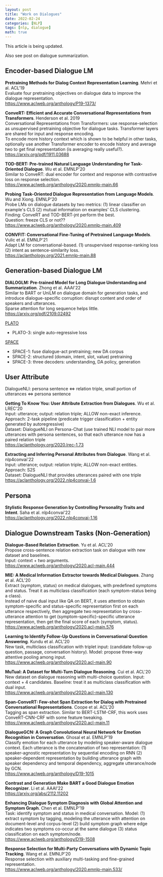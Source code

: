 ```yaml
---
layout: post
title: "Work on Dialogues"
date: 2022-02-24
categories: [NLP]
tags: [nlp, dialogue]
math: true
---
```


This article is being updated.

Also see post on dialogue summarization.

## Encoder-based Dialogue LM

**Pretraining Methods for Dialog Context Representation Learning**. Mehri et al. ACL'19\
Evaluate four pretraining objectives on dialogue data to improve the dialogue representation.\
<https://www.aclweb.org/anthology/P19-1373/>

**ConveRT: Efficient and Accurate Conversational Representations from Transformers**. Henderson et al. 2019\
Conversational Representations from Transformers: use response-selection as unsupervised pretraining objective for
dialogue tasks. Transformer layers are shared for input and response encoding.\
To encode more history context which is shown to be helpful in other tasks, optionally use another Transformer encoder
to encode history and average two to get final representation (is averaging really useful?).\
<https://arxiv.org/pdf/1911.03688>

**TOD-BERT: Pre-trained Natural Language Understanding for Task-Oriented Dialogue**. Wu et al. EMNLP'20\
Similar to ConveRT: dual encoder for context and response with contrastive loss on response selection.\
<https://www.aclweb.org/anthology/2020.emnlp-main.66>

**Probing Task-Oriented Dialogue Representation from Language Models**. Wu and Xiong. EMNLP'20\
Probe LMs on dialogue datasets by two metrics: (1) linear classifier on example's CLS (2) mutual information on
examples' CLS clustering.\
Finding: ConveRT and TOD-BERT-jnt perform the best.\
Question: freeze CLS or not??\
<https://www.aclweb.org/anthology/2020.emnlp-main.409>

**CONVFIT: Conversational Fine-Tuning of Pretrained Language Models**. Vulic et al. EMNLP'21\
Adapt LM for conversational-based. (1) unsupervised response-ranking loss (2) intent as sentence-similarity loss.\
<https://aclanthology.org/2021.emnlp-main.88>

## Generation-based Dialogue LM

**DIALOGLM: Pre-trained Model for Long Dialogue Understanding and Summarization**. Zhong et al. AAAI'22\
Similar to BART or UniLM on dialogue domain for generation tasks, and introduce dialogue-specific corruption: disrupt content and order of speakers and utterances.\
Sparse attention for long sequence helps little.\
<https://arxiv.org/pdf/2109.02492>

[PLATO](https://mp.weixin.qq.com/s/PmJpnUTqOeGD3-VqK5mdMA)
* PLATO-3: single auto-regressive loss

[SPACE](https://mp.weixin.qq.com/s/NtZH5cibWEqXOWOXzRhYow)
* SPACE-1: fuse dialogue-act pretraining; new DA corpus
* SPACE-2: structured (domain, intent, slot, value) pretraining
* SPACE-3: three decoders: understanding, DA policy, generation

## User Attribute

DialogueNLI: persona sentence <=> relation triple, small portion of utterances <=> persona sentence

**Getting To Know You: User Attribute Extraction from Dialogues**. Wu et al. LREC'20\
Input: utterance; output: relation triple; ALLOW non-exact inference.\
Approach: 2-task pipeline (predicate trigger classification + entity generated by autoregressive)\
Dataset: DialogueNLI on Persona-Chat (use trained NLI model to pair more utterances with persona sentences, so that each utterance now has a paired relation triple\
<https://aclanthology.org/2020.lrec-1.73>

**Extracting and Inferring Personal Attributes from Dialogue**. Wang et al. nlp4convai'22\
Input: utterance; output: relation triple; ALLOW non-exact entities.\
Approach: S2S\
Dataset: DialogueNLI that provides utterances paired with one triple\
<https://aclanthology.org/2022.nlp4convai-1.6>

## Persona

**Stylistic Response Generation by Controlling Personality Traits and Intent**. Saha et al. nlp4convai'22\
<https://aclanthology.org/2022.nlp4convai-1.16>

## Dialogue Downstream Tasks (Non-Generation)

**Dialogue-Based Relation Extraction**. Yu et al. ACL'20\
Propose cross-sentence relation extraction task on dialogue with new dataset and baselines.\
Input: context + two arguments.\
<https://www.aclweb.org/anthology/2020.acl-main.444>

**MIE: A Medical Information Extractor towards Medical Dialogues**. Zhang et al. ACL'20\
Extract (symptom, status) on medical dialogues, with predefined symptoms and status. Treat it as multiclass classification (each symptom-status being a class).\
Instead of naive dual input like QA on BERT, it uses attention to obtain symptom-specific and status-specific representation first on each utterance respectively, then aggregate two representation by cross-utterance attention to get (symptom-specific)-specific utterance representation, then get the final score of each (symptom, status).\
<https://www.aclweb.org/anthology/2020.acl-main.576>

**Learning to Identify Follow-Up Questions in Conversational Question Answering**. Kundu et al. ACL'20\
New task, multiclass classification with triplet input: (candidate follow-up question, passage, conversation history). Model: propose three-way attentive pooling among input.\
<https://www.aclweb.org/anthology/2020.acl-main.90>

**MuTual: A Dataset for Multi-Turn Dialogue Reasoning**. Cui et al. ACL'20\
New dataset on dialogue reasoning with multi-choice question. Input: context + 4 candidates. Baseline: treat it as multiclass classification with dual input.\
<https://www.aclweb.org/anthology/2020.acl-main.130>

**Span-ConveRT: Few-shot Span Extraction for Dialog with Pretrained Conversational Representations**. Coope et al. ACL'20\
Tagging as span extraction. Similar to BERT-LSTM-CRF, this work uses ConveRT-CNN-CRF with some feature tweaking.\
<https://www.aclweb.org/anthology/2020.acl-main.11>

**DialogueGCN: A Graph Convolutional Neural Network for Emotion Recognition in Conversation**. Ghosal et al. EMNLP'19\
Classify emotion for each utterance by modeling speaker-aware dialogue context. Each utterance is the concatenation of two representation: (1) speaker-agnostic representation by sequential encoding on RNN (2) speaker-dependent representation by building utterance graph with speaker dependency and temporal dependency, aggregate utterance/node by GCN.\
<https://www.aclweb.org/anthology/D19-1015>

**Contrast and Generation Make BART a Good Dialogue Emotion Recognizer**. Li et al. AAAI'22\
<https://arxiv.org/abs/2112.11202>

**Enhancing Dialogue Symptom Diagnosis with Global Attention and Symptom Graph**. Chen et al. EMNLP'19\
Task: identify symptom and status in medical conversation. Model: (1) extract symptom by tagging, modeling the utterance with attention on document-level and corpus-level (2) build symptom graph where edge indicates two symptoms co-occur at the same dialogue (3) status classification on each symptom/node.\
<https://www.aclweb.org/anthology/D19-1508>

**Response Selection for Multi-Party Conversations with Dynamic Topic Tracking**. Wang et al. EMNLP'20\
Response selection with auxiliary multi-tasking and fine-grained representation.\
<https://www.aclweb.org/anthology/2020.emnlp-main.533/>
